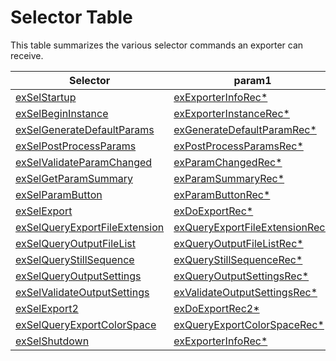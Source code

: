<a id="exporters-selector-table"></a>

# Selector Table

This table summarizes the various selector commands an exporter can receive.

| **Selector**                                                                                                            | **param1**                                                                                                                  | **param2**   |
|-------------------------------------------------------------------------------------------------------------------------|-----------------------------------------------------------------------------------------------------------------------------|--------------|
| [exSelStartup](selector-descriptions.md#exporters-selector-descriptions-exselstartup)                                   | [exExporterInfoRec\*](structure-descriptions.md#exporters-structure-descriptions-exexporterinforec)                         | unused       |
| [exSelBeginInstance](selector-descriptions.md#exporters-selector-descriptions-exselbegininstance)                       | [exExporterInstanceRec\*](structure-descriptions.md#exporters-structure-descriptions-exexporterinstancerec)                 | unused       |
| [exSelGenerateDefaultParams](selector-descriptions.md#exporters-selector-descriptions-exselgeneratedefaultparams)       | [exGenerateDefaultParamRec\*](structure-descriptions.md#exporters-structure-descriptions-exgeneratedefaultparamrec)         | unused       |
| [exSelPostProcessParams](selector-descriptions.md#exporters-selector-descriptions-exselpostprocessparams)               | [exPostProcessParamsRec\*](structure-descriptions.md#exporters-structure-descriptions-expostprocessparamsrec)               | unused       |
| [exSelValidateParamChanged](selector-descriptions.md#exporters-selector-descriptions-exselvalidateparamchanged)         | [exParamChangedRec\*](structure-descriptions.md#exporters-structure-descriptions-exparamchangedrec)                         | unused       |
| [exSelGetParamSummary](selector-descriptions.md#exporters-selector-descriptions-exselgetparamsummary)                   | [exParamSummaryRec\*](structure-descriptions.md#exporters-structure-descriptions-exparamsummaryrec)                         | unused       |
| [exSelParamButton](selector-descriptions.md#exporters-selector-descriptions-exselparambutton)                           | [exParamButtonRec\*](structure-descriptions.md#exporters-structure-descriptions-exparambuttonrec)                           | unused       |
| [exSelExport](selector-descriptions.md#exporters-selector-descriptions-exselexport)                                     | [exDoExportRec\*](structure-descriptions.md#exporters-structure-descriptions-exdoexportrec)                                 | unused       |
| [exSelQueryExportFileExtension](selector-descriptions.md#exporters-selector-descriptions-exselqueryexportfileextension) | [exQueryExportFileExtensionRec\*](structure-descriptions.md#exporters-structure-descriptions-exqueryexportfileextensionrec) | unused       |
| [exSelQueryOutputFileList](selector-descriptions.md#exporters-selector-descriptions-exselqueryoutputfilelist)           | [exQueryOutputFileListRec\*](structure-descriptions.md#exporters-structure-descriptions-exqueryoutputfilelistrec)           | unused       |
| [exSelQueryStillSequence](selector-descriptions.md#exporters-selector-descriptions-exselquerystillsequence)             | [exQueryStillSequenceRec\*](structure-descriptions.md#exporters-structure-descriptions-exquerystillsequencerec)             | unused       |
| [exSelQueryOutputSettings](selector-descriptions.md#exporters-selector-descriptions-exselqueryoutputsettings)           | [exQueryOutputSettingsRec\*](structure-descriptions.md#exporters-structure-descriptions-exqueryoutputsettingsrec)           | unused       |
| [exSelValidateOutputSettings](selector-descriptions.md#exporters-selector-descriptions-exselvalidateoutputsettings)     | [exValidateOutputSettingsRec\*](structure-descriptions.md#exporters-structure-descriptions-exvalidateoutputsettingsrec)     | unused       |
| [exSelExport2](selector-descriptions.md#exporters-selector-descriptions-exselexport2)                                   | [exDoExportRec2\*](structure-descriptions.md#exporters-structure-descriptions-exdoexportrec2)                               | unused       |
| [exSelQueryExportColorSpace](selector-descriptions.md#exporters-selector-descriptions-exselqueryexportcolorspace)       | [exQueryExportColorSpaceRec\*](structure-descriptions.md#exporters-structure-descriptions-exqueryexportcolorspacerec)       | unused       |
| [exSelShutdown](selector-descriptions.md#exporters-selector-descriptions-exselshutdown)                                 | [exExporterInfoRec\*](structure-descriptions.md#exporters-structure-descriptions-exexporterinforec)                         | unused       |

